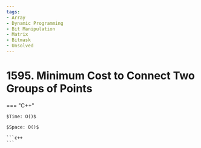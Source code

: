 ```yaml
---
tags:
- Array
- Dynamic Programming
- Bit Manipulation
- Matrix
- Bitmask
- Unsolved
---
```



# 1595. Minimum Cost to Connect Two Groups of Points

=== "C++"

    $Time: O()$

    $Space: O()$

    ```c++
    ```